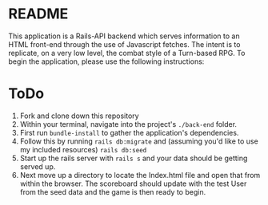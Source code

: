 # README

This application is a Rails-API backend which serves information to an HTML front-end through the use of Javascript fetches.  The intent is to replicate, on a very low level, the combat style of a Turn-based RPG.  To begin the application, please use the following instructions:

# ToDo

1. Fork and clone down this repository
2. Within your terminal, navigate into the project's ```./back-end``` folder.
3. First run ```bundle-install``` to gather the application's dependencies.
4. Follow this by running ```rails db:migrate``` and (assuming you'd like to use my included resources) ```rails db:seed```
5. Start up the rails server with ```rails s``` and your data should be getting served up.  
6. Next move up a directory to locate the Index.html file and open that from within the browser.  The scoreboard should update with the test User from the seed data and the game is then ready to begin.